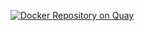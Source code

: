 [![Docker Repository on Quay](https://quay.io/repository/epigenomicscrew/screw/status "Docker Repository on Quay")](https://quay.io/repository/epigenomicscrew/screw)

